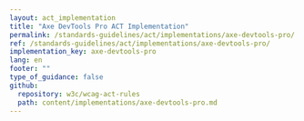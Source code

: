 ```yaml
---
layout: act_implementation
title: "Axe DevTools Pro ACT Implementation"
permalink: /standards-guidelines/act/implementations/axe-devtools-pro/
ref: /standards-guidelines/act/implementations/axe-devtools-pro/
implementation_key: axe-devtools-pro
lang: en
footer: ""
type_of_guidance: false
github:
  repository: w3c/wcag-act-rules
  path: content/implementations/axe-devtools-pro.md
---
```

